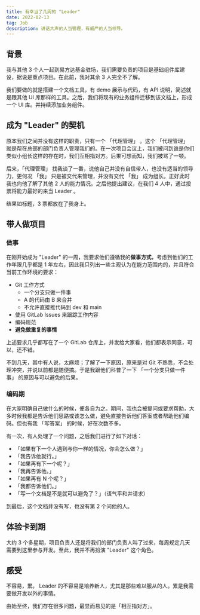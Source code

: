 ```yaml
---
title: 有幸当了几周的 "Leader"
date: 2022-02-13
tag: Job
description: 讲话大声的人当管理，有威严的人当领导。
---
```


## 背景

我与其他 3 个人一起到易方达基金驻场，我们需要负责的项目是基础组件库建设，据说是重点项目。在此前，我对其余 3 人完全不了解。

我们要做的就是搭建一个文档工具，有 demo 展示与代码，有 API 说明，简述就是跟其他 UI 库那样的工具。之后，我们将现有的业务组件迁移到该文档上，形成一个 UI 库。并持续添加业务组件。

## 成为 "Leader" 的契机

原本我们之间并没有这样的职责，只有一个 「代理管理」 。这个 「代理管理」 就是帮在总部的部门负责人管理我们的。在一次项目会议上，我们被问到谁是你们类似小组长这样的存在时，我们互相指对方。后果可想而知，我们被骂了一顿。

后来，「代理管理」 找我谈了一番，说他自己并没有自信带人，也没有适当的领导力，更何况 「我」 只是被交代来管理，并没有交代 「我」 成为组长。正好此时我也向他了解了其他 2 人的能力情况。之后他提出建议，在我们 4 人中，通过投票将能力最好的来当 Leader 。

结果如标题，3 票都放在了我身上。

## 带人做项目

### 做事

在刚开始成为 "Leader" 的一周，我要求他们遵循我的**做事方式**，考虑到他们的工作年限几乎都是 1 年左右，因此我只列出一些主观认为在能力范围内的，并且符合当前工作环境的要求：

- Git 工作方式
  - 一个分支只做一件事
  - A 的代码由 B 来合并
  - 不允许直接推代码到 dev 和 main
- 使用 GitLab Issues 来跟踪工作内容
- 编码规范
- **避免做重复的事情**

上述要求几乎都写在了一个 GitLab 仓库上，并发给大家看，他们都表示同意，可以，还不错。

不到几天，其中有人说，太麻烦；了解了一下原因，原来是对 Git 不熟悉，不会处理冲突，并说以前都是随便搞。于是我跟他们科普了一下 「一个分支只做一件事」 的原因与可以避免的后果。

### 编码期

在大家明确自己做什么的时候，便各自为之。期间，我也会被提问或要求帮助，大多时候我都是告诉他们思路或该怎么做，避免直接告诉他们答案或者帮助他们编码。但也有我 「写答案」 的时候，好在次数不多。

有一次，有人处理了一个问题，之后我们进行了如下对话：

- 「如果有下一个人遇到与你一样的情况，你会怎么做？」
- 「我告诉他就行。」
- 「如果再有下一个呢？」
- 「我再告诉他。」
- 「如果再有 N 个呢？」
- 「我都告诉他们。」
- 「写一个文档是不是就可以避免了？」（语气平和并请求）

到最后，这个文档并没有写，也没有第 2 个问他的人。

## 体验卡到期

大约 3 个多星期，项目负责人还是将我们的部门负责人叫了过来，每周规定几天需要到这里参与开发。至此，我并不再扮演 "Leader" 这个角色。

## 感受

不容易，累。 Leader 的不容易是培养新人，尤其是那些难以服从的人。累是我需要做开发以外的事情。

由始至终，我们存在很多问题，最显而易见的是「相互指对方」。
